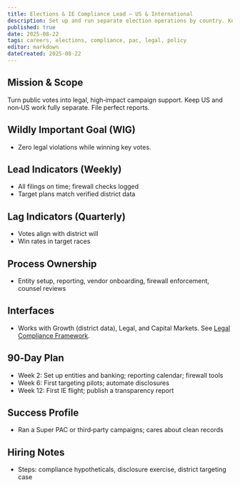 ```yaml
---
title: Elections & IE Compliance Lead — US & International
description: Set up and run separate election operations by country. Keep clean walls and clear reports.
published: true
date: 2025-08-22
tags: careers, elections, compliance, pac, legal, policy
editor: markdown
dateCreated: 2025-08-22
---
```


## Mission & Scope
Turn public votes into legal, high‑impact campaign support. Keep US and non‑US work fully separate. File perfect reports.

## Wildly Important Goal (WIG)
- Zero legal violations while winning key votes.

## Lead Indicators (Weekly)
- All filings on time; firewall checks logged
- Target plans match verified district data

## Lag Indicators (Quarterly)
- Votes align with district will
- Win rates in target races

## Process Ownership
- Entity setup, reporting, vendor onboarding, firewall enforcement, counsel reviews

## Interfaces
- Works with Growth (district data), Legal, and Capital Markets. See [Legal Compliance Framework](../strategy/legal-compliance-framework.md).

## 90‑Day Plan
- Week 2: Set up entities and banking; reporting calendar; firewall tools
- Week 6: First targeting pilots; automate disclosures
- Week 12: First IE flight; publish a transparency report

## Success Profile
- Ran a Super PAC or third‑party campaigns; cares about clean records

## Hiring Notes
- Steps: compliance hypotheticals, disclosure exercise, district targeting case



